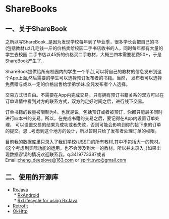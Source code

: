 # ShareBooks
 ## 一、关于ShareBook
之所以写ShareBook..是因为发现学校每年到了毕业季，很多学长会把自己的书(包括教材)以几毛钱一斤的价格卖给校园二手书店收书的人，同时每年都有大量的学生去校园
二手书店以45折的价格买二手教材，大概三四本需要花费50+，于是ShareBook产生了..  

ShareBook提供给所有校园内的学生一个平台,可以将自己的教材的信息发布到这个App上面,然后需要的学生可以选择预订发布者的书籍。当然，
发布者可以选择免费赠与或以一定的价格出售给学弟学妹.全凭发布者个人选择。  

交易方式很自由。不需要在App内完成交易。只有拥有预订书籍关系的双方可以在订单详情中看到对方的联系方式，双方约定好时间之后，进行线下交易。  

订单书籍的数量被限制为4。也就是说，包括预订或者被预订，你都只能最多同时进行四本书的交易。所以，在完成书籍的交易之后，要记得在App内设置订单处理，
可以设置交易的结果为成功或者失败，否则可能会影响到你的接下来的订单的提交。恩...考虑到这个地方的设计，所以暂时只给了发布者处理订单的权限。   

目前我的数据库里只录入了[我们学校(USST)](http://www.usst.edu.cn/)的所有教材,其中不包括大一的教材。(这个考虑到实际功能的运用，也不会涉及到大一的教材，所以并未录入。)如果出现数据谬误的情况欢迎联系我。q:3419773387或者Email:cheng_deeplove@163.com or spirit.swc@gmail.com

## 二、使用的开源库  
  * [RxJava](https://github.com/ReactiveX/RxJava)  
  * [RxAndroid](https://github.com/ReactiveX/RxAndroid)  
  * [RxLifecycle for using RxJava](https://github.com/trello/RxLifecycle)  
  * [Retrofit](https://github.com/square/retrofit)  
  * [OkHttp](https://github.com/square/okhttp)  
